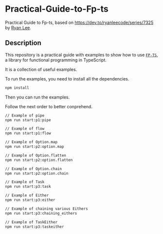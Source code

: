 # Practical-Guide-to-Fp-ts

Practical Guide to Fp-ts, based on <https://dev.to/ryanleecode/series/7325> by [Ryan Lee](https://dev.to/ryanleecode).

## Description

This repository is a practical guide with examples to show how to use [`FP-TS`](https://www.npmjs.com/package/fp-ts), a library for functional programming in TypeScript.

It is a collection of useful examples.

To run the examples, you need to install all the dependencies.

```bash
npm install
```

Then you can run the examples.

Follow the next order to better conprehend.

```bash
// Example of pipe
npm run start:p1:pipe 

// Example of flow
npm run start:p1:flow

// Example of Option.map
npm run start:p2:option.map

// Example of Option.flatten
npm run start:p2:option.flatten

// Example of Option.chain
npm run start:p2:option.chain

// Example of Task
npm run start:p3:task

// Example of Either
npm run start:p3:either

// Example of chaining various Eithers
npm run start:p3:chaining_eithers

// Example of TaskEither
npm run start:p3:taskeither
```
